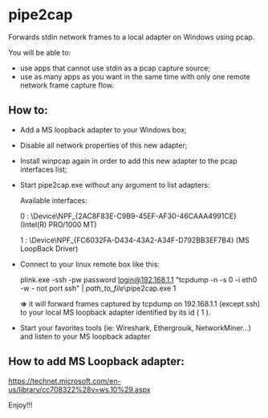 # pipe2cap
Forwards stdin network frames to a local adapter on Windows using pcap.

You will be able to:
- use apps that cannot use stdin as a pcap capture source;
- use as many apps as you want in the same time with only one remote network frame capture flow.

## How to:
- Add a MS loopback adapter to your Windows box;
- Disable all network properties of this new adapter;
- Install winpcap again in order to add this new adapter to the pcap interfaces list;
- Start pipe2cap.exe without any argument to list adapters:

  Available interfaces:
  
  0 : \Device\NPF_{2AC8F83E-C9B9-45EF-AF30-46CAAA4991CE} (Intel(R) PRO/1000 MT)
  
  1 : \Device\NPF_{FC6032FA-D434-43A2-A34F-D792BB3EF7B4} (MS LoopBack Driver)

- Connect to your linux remote box like this:

  plink.exe -ssh -pw password login@192.168.1.1 "tcpdump -n -s 0 -i eth0 -w - not port ssh" | *path_to_file*\pipe2cap.exe 1

  **=>** it will forward frames captured by tcpdump on 192.168.1.1 (except ssh) to your local MS loopback adapter identified by its id ( 1 ).
- Start your favorites tools (ie: Wireshark, Ethergrouik, NetworkMiner...) and listen to your MS loopback adapter 

## How to add MS Loopback adapter:
https://technet.microsoft.com/en-us/library/cc708322%28v=ws.10%29.aspx

Enjoy!!!
